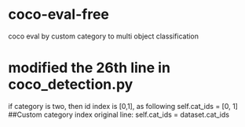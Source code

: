 # coco-eval-free
coco eval by custom category to multi object classification
# modified the 26th line in coco_detection.py
if category is two, then id index is [0,1], as following
self.cat_ids = [0, 1] ##Custom category index
original line: self.cat_ids = dataset.cat_ids 
